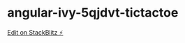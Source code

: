 # angular-ivy-5qjdvt-tictactoe

[Edit on StackBlitz ⚡️](https://stackblitz.com/edit/angular-ivy-5qjdvt?file=src/app/tictactoe.component.ts)
